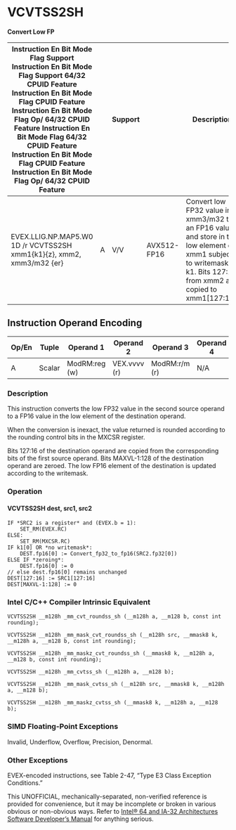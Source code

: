 # VCVTSS2SH

**Convert Low FP**

| Instruction En Bit Mode Flag Support Instruction En Bit Mode Flag Support 64/32 CPUID Feature Instruction En Bit Mode Flag CPUID Feature Instruction En Bit Mode Flag Op/ 64/32 CPUID Feature Instruction En Bit Mode Flag 64/32 CPUID Feature Instruction En Bit Mode Flag CPUID Feature Instruction En Bit Mode Flag Op/ 64/32 CPUID Feature |     | Support |             | Description                                                                                                                                                         |
| ---------------------------------------------------------------------------------------------------------------------------------------------------------------------------------------------------------------------------------------------------------------------------------------------------------------------------------------------- | --- | ------- | ----------- | ------------------------------------------------------------------------------------------------------------------------------------------------------------------- |
| EVEX.LLIG.NP.MAP5.W0 1D /r VCVTSS2SH xmm1{k1}{z}, xmm2, xmm3/m32 {er}                                                                                                                                                                                                                                                                          | A   | V/V     | AVX512-FP16 | Convert low FP32 value in xmm3/m32 to an FP16 value and store in the low element of xmm1 subject to writemask k1. Bits 127:16 from xmm2 are copied to xmm1[127:16]. |

## Instruction Operand Encoding

| Op/En | Tuple  | Operand 1     | Operand 2    | Operand 3     | Operand 4 |
| ----- | ------ | ------------- | ------------ | ------------- | --------- |
| A     | Scalar | ModRM:reg (w) | VEX.vvvv (r) | ModRM:r/m (r) | N/A       |

### Description

This instruction converts the low FP32 value in the second source operand to a FP16 value in the low element of the destination operand.

When the conversion is inexact, the value returned is rounded according to the rounding control bits in the MXCSR register.

Bits 127:16 of the destination operand are copied from the corresponding bits of the first source operand. Bits MAXVL-1:128 of the destination operand are zeroed. The low FP16 element of the destination is updated according to the writemask.

### Operation

#### VCVTSS2SH dest, src1, src2

```
IF *SRC2 is a register* and (EVEX.b = 1):
    SET_RM(EVEX.RC)
ELSE:
    SET_RM(MXCSR.RC)
IF k1[0] OR *no writemask*:
    DEST.fp16[0] := Convert_fp32_to_fp16(SRC2.fp32[0])
ELSE IF *zeroing*:
    DEST.fp16[0] := 0
// else dest.fp16[0] remains unchanged
DEST[127:16] := SRC1[127:16]
DEST[MAXVL-1:128] := 0

```

### Intel C/C++ Compiler Intrinsic Equivalent

```
VCVTSS2SH __m128h _mm_cvt_roundss_sh (__m128h a, __m128 b, const int rounding);

```

```
VCVTSS2SH __m128h _mm_mask_cvt_roundss_sh (__m128h src, __mmask8 k, __m128h a, __m128 b, const int rounding);

```

```
VCVTSS2SH __m128h _mm_maskz_cvt_roundss_sh (__mmask8 k, __m128h a, __m128 b, const int rounding);

```

```
VCVTSS2SH __m128h _mm_cvtss_sh (__m128h a, __m128 b);

```

```
VCVTSS2SH __m128h _mm_mask_cvtss_sh (__m128h src, __mmask8 k, __m128h a, __m128 b);

```

```
VCVTSS2SH __m128h _mm_maskz_cvtss_sh (__mmask8 k, __m128h a, __m128 b);

```

### SIMD Floating-Point Exceptions

Invalid, Underflow, Overflow, Precision, Denormal.

### Other Exceptions

EVEX-encoded instructions, see Table 2-47, “Type E3 Class Exception Conditions.”

This UNOFFICIAL, mechanically-separated, non-verified reference is provided for convenience, but it may be
incomplete or broken in various obvious or non-obvious
ways. Refer to [Intel® 64 and IA-32 Architectures Software Developer’s Manual](https://software.intel.com/en-us/download/intel-64-and-ia-32-architectures-sdm-combined-volumes-1-2a-2b-2c-2d-3a-3b-3c-3d-and-4) for anything serious.

